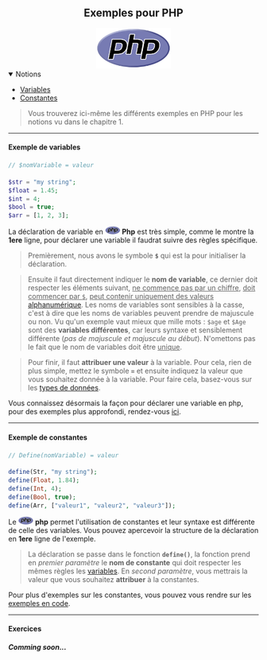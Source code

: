 <center><h2>Exemples pour PHP</h2><img src="../../../assets/img/PHP.png" width="150px"></center>

<details open="open"><summary>Notions</summary>
<ul>
    <li><a href="#example-variables">Variables</a></li>
    <li><a href="#example-constantes">Constantes</a></li>
</ul>
</details>

> Vous trouverez ici-même les différents exemples en PHP pour les notions vu dans le chapitre 1.
---
#### Exemple de variables<a name="example-variables"></a>
```php
// $nomVariable = valeur

$str = "my string";
$float = 1.45;
$int = 4;
$bool = true;
$arr = [1, 2, 3];
```

La déclaration de variable en <img src="../../../assets/img/PHP.png" width="30px"> **Php** est très simple, comme le montre la **1ere** ligne, pour déclarer une variable il faudrat suivre des règles spécifique.

> Premièrement, nous avons le symbole **`$`** qui est la pour initialiser la déclaration.

> Ensuite il faut directement indiquer le **nom de variable**, ce dernier doit respecter les éléments suivant, <u>ne commence pas par un chiffre</u>, <u>doit commencer par `$`</u>, <u>peut contenir uniquement des valeurs [alphanumérique](https://www.larousse.fr/dictionnaires/francais/alphanum%C3%A9rique/2523 "Larousse.fr")</u>. Les noms de variables sont sensibles à la casse, c'est à dire que les noms de variables peuvent prendre de majuscule ou non. Vu qu'un exemple vaut mieux que mille mots : `$age` et `$Age` sont des **variables différentes**, car leurs syntaxe et sensiblement différente (*pas de majuscule et majuscule au début*). N'omettons pas le fait que le nom de variables doit être <u>unique</u>.

> Pour finir, il faut **attribuer une valeur** à la variable. Pour cela, rien de plus simple, mettez le symbole **`=`** et ensuite indiquez la valeur que vous souhaitez donnée à la variable. Pour faire cela, basez-vous sur les [types de données](./../../../Types.md).

Vous connaissez désormais la façon pour déclarer une variable en php, pour des exemples plus approfondi, rendez-vous [ici](./variables.php).

---

#### Exemple de constantes<a name="example-constantes"></a>

```php
// Define(nomVariable) = valeur

define(Str, "my string");
define(Float, 1.84);
define(Int, 4);
define(Bool, true);
define(Arr, ["valeur1", "valeur2", "valeur3"]);
```

Le <img src="../../../assets/img/PHP.png" width="30px"> **php** permet l'utilisation de constantes et leur syntaxe est différente de celle des variables. Vous pouvez apercevoir la structure de la déclaration en **1ere** ligne de l'exemple.

> La déclaration se passe dans le fonction **`define()`**, la fonction prend en *premier paramètre* le **nom de constante** qui doit respecter les mêmes règles les [variables](#example-variables). En *second paramètre*, vous mettrais la valeur que vous souhaitez **attribuer** à la constantes.

Pour plus d'exemples sur les constantes, vous pouvez vous rendre sur les [exemples en code](./constantes.php).

---
#### Exercices

##### Comming soon...